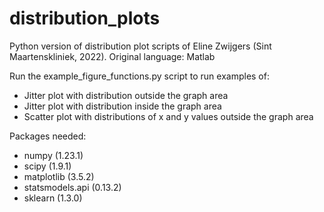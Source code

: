 # distribution_plots
Python version of distribution plot scripts of Eline Zwijgers (Sint Maartenskliniek, 2022). 
Original language: Matlab

Run the example_figure_functions.py script to run examples of:
 - Jitter plot with distribution outside the graph area
 - Jitter plot with distribution inside the graph area
 - Scatter plot with distributions of x and y values outside the graph area

Packages needed:
 - numpy (1.23.1)
 - scipy (1.9.1)
 - matplotlib (3.5.2)
 - statsmodels.api (0.13.2)
 - sklearn (1.3.0)
